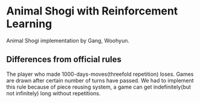 # Animal Shogi with Reinforcement Learning

Animal Shogi implementation by Gang, Woohyun.

## Differences from official rules

The player who made 1000-days-moves(threefold repetition) loses.
Games are drawn after certain number of turns have passed. We had to implement this rule because of piece reusing system, a game can get indefinitely(but not infinitely) long without repetitions.
